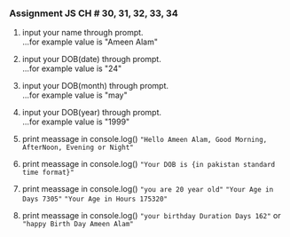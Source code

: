 ### Assignment JS CH # 30, 31, 32, 33, 34

1. input your name through prompt. 		
...for example value is  "Ameen Alam"
2. input your DOB(date) through prompt. 	
...for example value is  "24"
3. input your DOB(month) through prompt.	
...for example value is  "may"
4. input your DOB(year) through prompt. 	
...for example value is  "1999"


5. print meassage in console.log()
   ``` "Hello Ameen Alam, Good Morning, AfterNoon, Evening or Night" ```

6. print meassage in console.log()
   ``` "Your DOB is {in pakistan standard time format}" ```

7. print meassage in console.log()
   ``` "you are 20 year old" ```
   ``` "Your Age in Days 7305" ```
   ``` "Your Age in Hours 175320" ```

8. print meassage in console.log()
   ``` "your birthday Duration Days 162" ```
    or
   ``` "happy Birth Day Ameen Alam" ```
